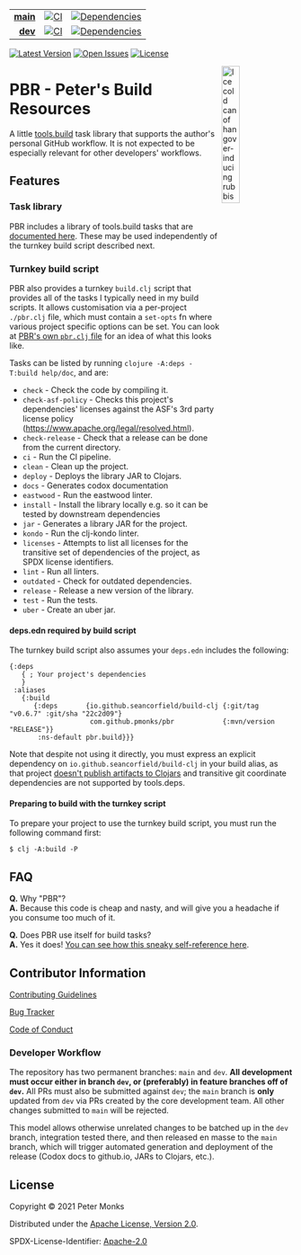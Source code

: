 | | | |
|---:|:---:|:---:|
| [**main**](https://github.com/pmonks/pbr/tree/main) | [![CI](https://github.com/pmonks/pbr/workflows/lint/badge.svg?branch=main)](https://github.com/pmonks/pbr/actions?query=workflow%3ACI+branch%3Amain) | [![Dependencies](https://github.com/pmonks/pbr/workflows/dependencies/badge.svg?branch=main)](https://github.com/pmonks/pbr/actions?query=workflow%3Adependencies+branch%3Amain) |
| [**dev**](https://github.com/pmonks/pbr/tree/dev)  | [![CI](https://github.com/pmonks/pbr/workflows/CI/badge.svg?branch=dev)](https://github.com/pmonks/pbr/actions?query=workflow%3ACI+branch%3Adev) | [![Dependencies](https://github.com/pmonks/pbr/workflows/dependencies/badge.svg?branch=dev)](https://github.com/pmonks/pbr/actions?query=workflow%3Adependencies+branch%3Adev) |

[![Latest Version](https://img.shields.io/clojars/v/com.github.pmonks/pbr)](https://clojars.org/com.github.pmonks/pbr/) [![Open Issues](https://img.shields.io/github/issues/pmonks/pbr.svg)](https://github.com/pmonks/pbr/issues) [![License](https://img.shields.io/github/license/pmonks/pbr.svg)](https://github.com/pmonks/pbr/blob/main/LICENSE)


<img alt="Ice cold can of hangover-inducing rubbish beer" align="right" width="25%" src="https://pabstblueribbon.com/wp-content/uploads/2020/10/pbr-org.png">

# PBR - Peter's Build Resources

A little [tools.build](https://github.com/clojure/tools.build) task library that supports the author's personal GitHub workflow.  It is not expected to be especially relevant for other developers' workflows.

## Features

### Task library

PBR includes a library of tools.build tasks that are [documented here](https://pmonks.github.io/pbr/).  These may be used independently of the turnkey build script described next.

### Turnkey build script

PBR also provides a turnkey `build.clj` script that provides all of the tasks I typically need in my build scripts.  It allows customisation via a per-project `./pbr.clj` file, which must contain a `set-opts` fn where various project specific options can be set.  You can look at [PBR's own `pbr.clj` file](https://github.com/pmonks/pbr/blob/main/pbr.clj) for an idea of what this looks like.

Tasks can be listed by running `clojure -A:deps -T:build help/doc`, and are:

* `check` -  Check the code by compiling it.
* `check-asf-policy` - Checks this project's dependencies' licenses against the ASF's 3rd party license policy (https://www.apache.org/legal/resolved.html).
* `check-release` - Check that a release can be done from the current directory.
* `ci` - Run the CI pipeline.
* `clean` - Clean up the project.
* `deploy` - Deploys the library JAR to Clojars.
* `docs` - Generates codox documentation
* `eastwood` - Run the eastwood linter.
* `install` - Install the library locally e.g. so it can be tested by downstream dependencies
* `jar` - Generates a library JAR for the project.
* `kondo` - Run the clj-kondo linter.
* `licenses` - Attempts to list all licenses for the transitive set of dependencies of the project, as SPDX license identifiers.
* `lint` - Run all linters.
* `outdated` - Check for outdated dependencies.
* `release` - Release a new version of the library.
* `test` - Run the tests.
* `uber` - Create an uber jar.

#### deps.edn required by build script

The turnkey build script also assumes your `deps.edn` includes the following:

```edn
{:deps
   { ; Your project's dependencies
   }
 :aliases
   {:build
      {:deps       {io.github.seancorfield/build-clj {:git/tag "v0.6.7" :git/sha "22c2d09"}
                    com.github.pmonks/pbr            {:mvn/version "RELEASE"}}
       :ns-default pbr.build}}}
```

Note that despite not using it directly, you must express an explicit dependency on `io.github.seancorfield/build-clj` in your build alias, as that project [doesn't publish artifacts to Clojars](https://github.com/seancorfield/build-clj/issues/11) and transitive git coordinate dependencies are not supported by tools.deps.

#### Preparing to build with the turnkey script

To prepare your project to use the turnkey build script, you must run the following command first:

```shell
$ clj -A:build -P
```

## FAQ

[//]: # (Comment: Every Question in this list has two spaces at the end THAT MUST NOT BE REMOVED!!)

**Q.** Why "PBR"?  
**A.** Because this code is cheap and nasty, and will give you a headache if you consume too much of it.

**Q.** Does PBR use itself for build tasks?  
**A.** Yes it does!  [You can see how this sneaky self-reference here](https://github.com/pmonks/pbr/blob/main/deps.edn#L35).

## Contributor Information

[Contributing Guidelines](https://github.com/pmonks/pbr/blob/main/.github/CONTRIBUTING.md)

[Bug Tracker](https://github.com/pmonks/pbr/issues)

[Code of Conduct](https://github.com/pmonks/pbr/blob/main/.github/CODE_OF_CONDUCT.md)

### Developer Workflow

The repository has two permanent branches: `main` and `dev`.  **All development must occur either in branch `dev`, or (preferably) in feature branches off of `dev`.**  All PRs must also be submitted against `dev`; the `main` branch is **only** updated from `dev` via PRs created by the core development team.  All other changes submitted to `main` will be rejected.

This model allows otherwise unrelated changes to be batched up in the `dev` branch, integration tested there, and then released en masse to the `main` branch, which will trigger automated generation and deployment of the release (Codox docs to github.io, JARs to Clojars, etc.).

## License

Copyright © 2021 Peter Monks

Distributed under the [Apache License, Version 2.0](http://www.apache.org/licenses/LICENSE-2.0).

SPDX-License-Identifier: [Apache-2.0](https://spdx.org/licenses/Apache-2.0)
